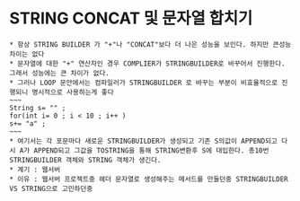 # STRING CONCAT 및 문자열 합치기
    * 항상 STRING BUILDER 가 "+"나 "CONCAT"보다 더 나은 성능을 보인다. 하지만 큰성능 차이는 없다
    * 문자열에 대한 "+" 연산자인 경우 COMPLIER가 STRINGBUILDER로 바꾸어서 진행한다. 그래서 성능에는 큰 차이가 없다.
    * 그러나 LOOP 문안에서는 컴파일러가 STRINGBUILDER 로 바꾸는 부분이 비효율적으로 진행되니 명시적으로 사용하는게 좋다
    ~~~
    String s= "" ;
    for(int i= 0 ; i < 10 ; i++ )
    s+= "a" ;
    ~~~
    * 여기서는 각 포문마다 새로운 STRINGBUILDER가 생성되고 기존 S의값이 APPEND되고 다시 A가 APPEND되고 그값을 TOSTRING을 통해 STRING변환후 S에 대입한다. 총10번 STRINGBUILDER 객체와 STRING 객체가 생긴다.
    * 계기 : 웹서버
    * 이유 : 웹서버 프로젝트중 헤더 문자열로 생성해주는 메서드를 만들던중 STRINGBUILDER VS STRING으로 고민하던중
